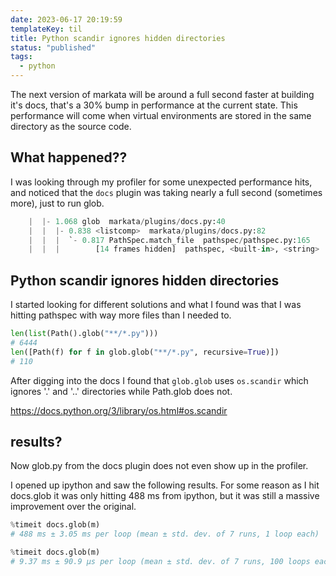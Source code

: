 ```yaml
---
date: 2023-06-17 20:19:59
templateKey: til
title: Python scandir ignores hidden directories
status: "published"
tags:
  - python
---
```


The next version of markata will be around a full second faster at building
it's docs, that's a 30% bump in performance at the current state. This
performance will come when virtual environments are stored in the same
directory as the source code.

## What happened??

I was looking through my profiler for some unexpected performance hits, and
noticed that the `docs` plugin was taking nearly a full second (sometimes
more), just to run glob.

```python
    |  |- 1.068 glob  markata/plugins/docs.py:40
    |  |  |- 0.838 <listcomp>  markata/plugins/docs.py:82
    |  |  |  `- 0.817 PathSpec.match_file  pathspec/pathspec.py:165
    |  |  |        [14 frames hidden]  pathspec, <built-in>, <string>
```

## Python scandir ignores hidden directories

I started looking for different solutions and what I found was that I was
hitting pathspec with way more files than I needed to.

```python
len(list(Path().glob("**/*.py")))
# 6444
len([Path(f) for f in glob.glob("**/*.py", recursive=True)])
# 110
```

After digging into the docs I found that `glob.glob` uses `os.scandir` which
ignores '.' and '..' directories while Path.glob does not.

<https://docs.python.org/3/library/os.html#os.scandir>

## results?

Now glob.py from the docs plugin does not even show up in the profiler.

I opened up ipython and saw the following results. For some reason as I hit
docs.glob it was only hitting 488 ms from ipython, but it was still a massive
improvement over the original.

```python
%timeit docs.glob(m)
# 488 ms ± 3.05 ms per loop (mean ± std. dev. of 7 runs, 1 loop each)

%timeit docs.glob(m)
# 9.37 ms ± 90.9 µs per loop (mean ± std. dev. of 7 runs, 100 loops each)
```
